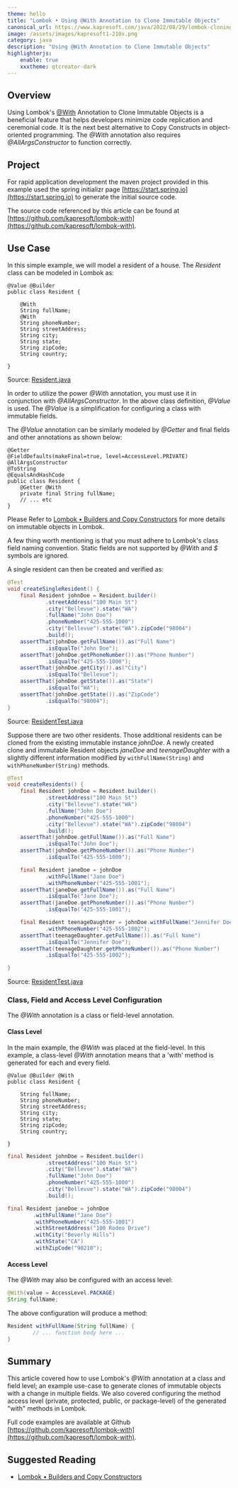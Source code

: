 ```yaml
---
theme: hello
title: "Lombok • Using @With Annotation to Clone Immutable Objects"
canonical_url: https://www.kapresoft.com/java/2022/08/29/lombok-cloning-immutable-objects-using-with.html
image: /assets/images/kapresoft1-210x.png
category: java
description: "Using @With Annotation to Clone Immutable Objects"
highlighterjs:
    enable: true
    xxxtheme: qtcreator-dark
---
```


## Overview

Using Lombok's [@With](https://projectlombok.org/features/With) Annotation to Clone Immutable Objects is a beneficial feature that helps developers minimize code replication and ceremonial code.  It is the next best alternative to Copy Constructs in object-oriented programming.  The _@With_ annotation also requires _@AllArgsConstructor_ to function correctly.

<!--excerpt-->

## Project

For rapid application development the maven project provided in this example used the spring initializr page [https://start.spring.io](https://start.spring.io) to generate the initial source code.

The source code referenced by this article can be found at [https://github.com/kapresoft/lombok-with](https://github.com/kapresoft/lombok-with).

## Use Case

In this simple example, we will model a resident of a house.  The _Resident_ class can be modeled in Lombok as:

<pre class="hljs"><code class="language-java">@Value @Builder
public class Resident {

    @With
    String fullName;
    @With
    String phoneNumber;
    String streetAddress;
    String city;
    String state;
    String zipCode;
    String country;

}
</code></pre>

Source: [Resident.java](https://github.com/kapresoft/lombok-with/blob/master/src/main/java/com/kapresoft/lombok/builders/Resident.java)

In order to utilize the power _@With_ annotation, you must use it in conjunction with _@AllArgsConstructor_. In the above class definition, _@Value_ is used.  The _@Value_ is a simplification for configuring a class with immutable fields. 

The _@Value_ annotation can be similarly modeled by _@Getter_ and final fields and other annotations as shown below:

<pre class="hljs"><code class="language-java">@Getter 
@FieldDefaults(makeFinal=true, level=AccessLevel.PRIVATE) 
@AllArgsConstructor 
@ToString 
@EqualsAndHashCode
public class Resident {
    @Getter @With
    private final String fullName;
    // ... etc
}
</code></pre>

Please Refer to [Lombok • Builders and Copy Constructors](/java/2021/12/27/lombok-builders-and-copy-constructors.html) for more details on immutable objects in Lombok.

A few thing worth mentioning is that you must adhere to Lombok's class field naming convention. Static fields are not supported by _@With_ and _$_ symbols are ignored.

A single resident can then be created and verified as:

```java
@Test
void createSingleResident() {
    final Resident johnDoe = Resident.builder()
            .streetAddress("100 Main St")
            .city("Bellevue").state("WA")
            .fullName("John Doe")
            .phoneNumber("425-555-1000")
            .city("Bellevue").state("WA").zipCode("98004")
            .build();
    assertThat(johnDoe.getFullName()).as("Full Name")
            .isEqualTo("John Doe");
    assertThat(johnDoe.getPhoneNumber()).as("Phone Number")
            .isEqualTo("425-555-1000");
    assertThat(johnDoe.getCity()).as("City")
            .isEqualTo("Bellevue");
    assertThat(johnDoe.getState()).as("State")
            .isEqualTo("WA");
    assertThat(johnDoe.getState()).as("ZipCode")
            .isEqualTo("98004");
}
```
Source: [ResidentTest.java](https://github.com/kapresoft/lombok-with/blob/master/src/test/java/com/kapresoft/lombok/builders/ResidentTest.java)

Suppose there are two other residents.  Those additional residents can be cloned from the existing immutable instance _johnDoe_.  A newly created clone and immutable Resident objects _janeDoe_ and _teenageDaughter_ with a slightly different information modified by `withFullName(String)` and `withPhoneNumber(String)` methods.

```java
@Test
void createResidents() {
    final Resident johnDoe = Resident.builder()
            .streetAddress("100 Main St")
            .city("Bellevue").state("WA")
            .fullName("John Doe")
            .phoneNumber("425-555-1000")
            .city("Bellevue").state("WA").zipCode("98004")
            .build();
    assertThat(johnDoe.getFullName()).as("Full Name")
            .isEqualTo("John Doe");
    assertThat(johnDoe.getPhoneNumber()).as("Phone Number")
            .isEqualTo("425-555-1000");

    final Resident janeDoe = johnDoe
            .withFullName("Jane Doe")
            .withPhoneNumber("425-555-1001");
    assertThat(janeDoe.getFullName()).as("Full Name")
            .isEqualTo("Jane Doe");
    assertThat(janeDoe.getPhoneNumber()).as("Phone Number")
            .isEqualTo("425-555-1001");

    final Resident teenageDaughter = johnDoe.withFullName("Jennifer Doe")
            .withPhoneNumber("425-555-1002");
    assertThat(teenageDaughter.getFullName()).as("Full Name")
            .isEqualTo("Jennifer Doe");
    assertThat(teenageDaughter.getPhoneNumber()).as("Phone Number")
            .isEqualTo("425-555-1002");

}
```
Source: [ResidentTest.java](https://github.com/kapresoft/lombok-with/blob/master/src/test/java/com/kapresoft/lombok/builders/ResidentTest.java)

### Class, Field and Access Level Configuration

The _@With_ annotation is a class or field-level annotation. 

#### Class Level
In the main example, the _@With_ was placed at the field-level. In this example, a class-level _@With_ annotation means that a 'with' method is generated for each and every field.

<pre class="hljs"><code class="language-java">@Value @Builder @With
public class Resident {

    String fullName;
    String phoneNumber;
    String streetAddress;
    String city;
    String state;
    String zipCode;
    String country;

}
</code></pre>

```java
final Resident johnDoe = Resident.builder()
            .streetAddress("100 Main St")
            .city("Bellevue").state("WA")
            .fullName("John Doe")
            .phoneNumber("425-555-1000")
            .city("Bellevue").state("WA").zipCode("98004")
            .build();

final Resident janeDoe = johnDoe
        .withFullName("Jane Doe")
        .withPhoneNumber("425-555-1001")
        .withStreetAddress("100 Rodeo Drive")
        .withCity("Beverly Hills")
        .withState("CA")
        .withZipCode("90210");
```

#### Access Level

The _@With_ may also be configured with an access level:

```java
@With(value = AccessLevel.PACKAGE)
String fullName;
```

The above configuration will produce a method:
```java
Resident withFullName(String fullName) {
        // ... function body here ...
}
```


## Summary
This article covered how to use Lombok's _@With_ annotation at a class and field level; an example use-case to generate clones of immutable objects with a change in multiple fields. We also covered configuring the method access level (private, protected, public, or package-level) of the generated "with" methods in Lombok.

Full code examples are available at Github [https://github.com/kapresoft/lombok-with](https://github.com/kapresoft/lombok-with).

## Suggested Reading

- [Lombok • Builders and Copy Constructors](/java/2021/12/27/lombok-builders-and-copy-constructors.html)